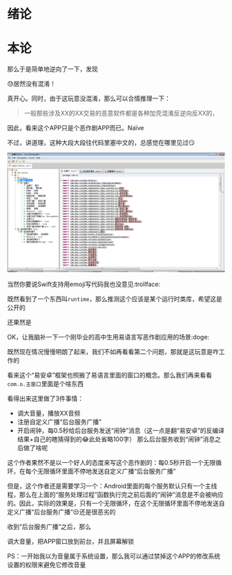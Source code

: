 # 绪论

# 本论

那么于是简单地逆向了一下，发现

:sweat:居然没有混淆！

真开心。同时，由于这玩意没混淆，那么可以合情推理一下：

> 一般那些涉及XX的XX交易的恶意软件都是各种加壳混淆反逆向反XX的，

因此，看来这个APP只是个恶作剧APP而已。Naïve
 
不过，讲道理，这种大段大段往代码里塞中文的，总感觉在哪里见过:smirk:

![img](images/91ee1463-fe77-4013-8086-86a0b21fbfee.png)

当然你要说Swift支持用emoji写代码我也没意见:trollface:

既然看到了一个东西叫`runtime`，那么推测这个应该是某个运行时类库，希望这是公开的

还果然是
 
OK，让我脑补一下一个刚毕业的高中生用易语言写恶作剧应用的场景:doge:

既然现在情况慢慢明朗了起来，我们不如再看看第二个问题，那就是这玩意是咋工作的
 
看来这个“易安卓”框架也照搬了易语言里面的窗口的概念。那么我们再来看看`com.o.主窗口`里面是个啥东西
 
 
看得出来这里做了3件事情：

* 调大音量，播放XX音频
* 注册自定义广播“后台服务广播”
* 开启闹钟，每0.5秒给后台服务发送“闹钟”消息（这一点是翻“易安卓”的反编译结果+自己的瞎猜得到的:joy:此处省略100字）
那么后台服务收到“闹钟”消息之后做了啥呢
 
这个作者果然不是以一个好人的态度来写这个恶作剧的：每0.5秒开启一个无限循环，在每个无限循环里面不停地发送自定义广播“后台服务广播”

但是，这个作者还是需要学习一个：Android里面的每个服务默认只有一个主线程，那么在上面的“服务处理过程”函数执行完之前后面的“闹钟”消息是不会被响应的。因此，实际的效果是，只有一个无限循环，在这个无限循环里面不停地发送自定义广播“后台服务广播”:unamused:还是很恶劣的

收到“后台服务广播”之后，那么
 
调大音量，把APP窗口放到前台，并且屏幕解锁

PS：一开始我以为音量属于系统设置，那么我可以通过禁掉这个APP的修改系统设置的权限来避免它修改音量

